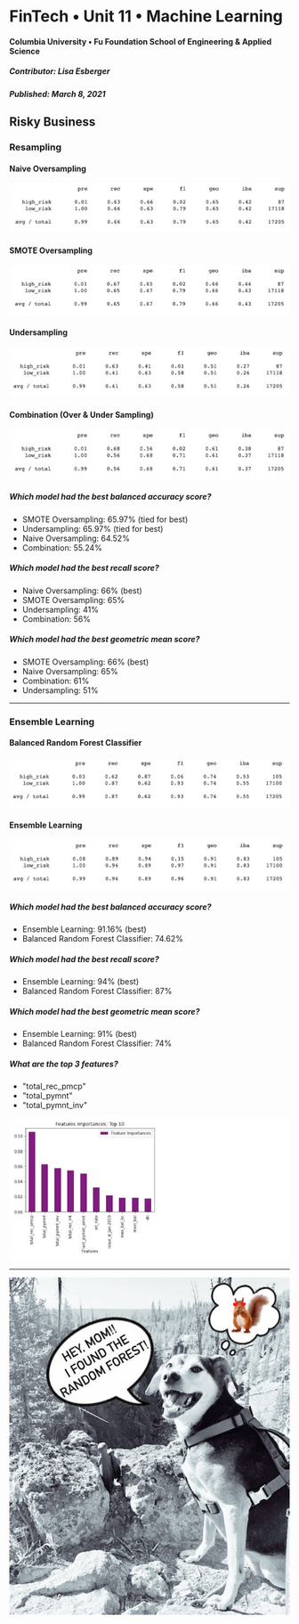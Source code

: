 # FinTech • Unit 11 • Machine Learning
#### Columbia University • Fu Foundation School of Engineering & Applied Science
##### Contributor:  Lisa Esberger
##### Published:  March 8, 2021

## Risky Business


### Resampling
#### Naive Oversampling
![Oversampling-Report](https://github.com/1monalisa1/11-Machine-Learning/blob/23e4a1d279d9acf753e27b1fbc8b040f12e053ec/Resources/11-Report-Oversamplng.jpeg)

#### SMOTE Oversampling
![SMOTE-Report](https://github.com/1monalisa1/11-Machine-Learning/blob/23e4a1d279d9acf753e27b1fbc8b040f12e053ec/Resources/11-Report_SMOTE-Oversampling.jpeg)

#### Undersampling
![Undersampling-Report](https://github.com/1monalisa1/11-Machine-Learning/blob/23e4a1d279d9acf753e27b1fbc8b040f12e053ec/Resources/11-Report_Undersampling.jpeg)

#### Combination (Over & Under Sampling)
![Combination-Report](https://github.com/1monalisa1/11-Machine-Learning/blob/23e4a1d279d9acf753e27b1fbc8b040f12e053ec/Resources/11-Report_Combination.jpeg)

##### *Which model had the best balanced accuracy score?*
* SMOTE Oversampling: 65.97% (tied for best)
* Undersampling: 65.97% (tied for best)
* Naive Oversampling: 64.52%
* Combination: 55.24%

##### *Which model had the best recall score?*
* Naive Oversampling: 66% (best)
* SMOTE Oversampling: 65%
* Undersampling: 41%
* Combination: 56%

##### *Which model had the best geometric mean score?*
* SMOTE Oversampling: 66% (best)
* Naive Oversampling: 65%
* Combination: 61%
* Undersampling: 51%

-----------------------------------------------------
### Ensemble Learning
#### Balanced Random Forest Classifier
![BRFC-Report](https://github.com/1monalisa1/11-Machine-Learning/blob/23e4a1d279d9acf753e27b1fbc8b040f12e053ec/Resources/11-Report_BRFC.jpeg)

#### Ensemble Learning
![Ensemble-Report](https://github.com/1monalisa1/11-Machine-Learning/blob/23e4a1d279d9acf753e27b1fbc8b040f12e053ec/Resources/11-Report_Ensemble.jpeg)

##### *Which model had the best balanced accuracy score?*
* Ensemble Learning: 91.16% (best)
* Balanced Random Forest Classifier: 74.62%

##### *Which model had the best recall score?*
* Ensemble Learning: 94% (best)
* Balanced Random Forest Classifier: 87%

##### *Which model had the best geometric mean score?*
* Ensemble Learning: 91% (best)
* Balanced Random Forest Classifier: 74%

##### *What are the top 3 features?*
* "total_rec_pmcp"
* "total_pymnt"
* "total_pymnt_inv"

![BRFC-Chart](https://github.com/1monalisa1/11-Machine-Learning/blob/8d7da45a818299c6896b30e19f8dcf5e3ecf5b17/Resources/11-BRFC.jpeg)


-----------------------------------------------------
![Mona-Random-Forest](https://github.com/1monalisa1/11-Machine-Learning/blob/2baf96b044064bd46e50624bb0aca9a9de9dbbca/Resources/11-Mona-RandomForest.jpeg)
